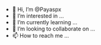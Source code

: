 - 👋 Hi, I’m @Payaspx
- 👀 I’m interested in ...
- 🌱 I’m currently learning ...
- 💞️ I’m looking to collaborate on ...
- 📫 How to reach me ...

<!---
Payaspx/Payaspx is a ✨ special ✨ repository because its `README.md` (this file) appears on your GitHub profile.
You can click the Preview link to take a look at your changes.
--->
